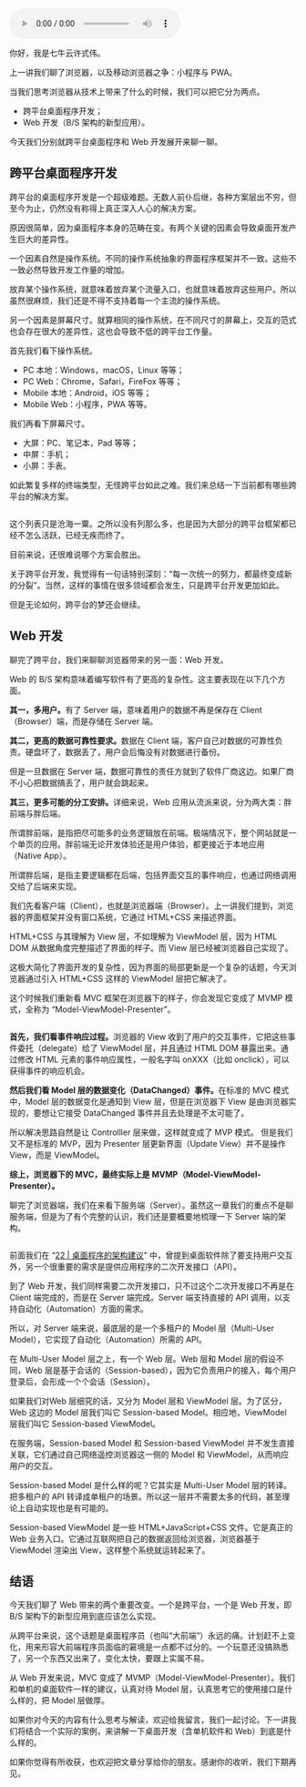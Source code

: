 <audio title="24 _ 跨平台与 Web 开发的建议" src="https://static001.geekbang.org/resource/audio/76/18/76c367e9cfcfc4256a656a08c244e718.mp3" controls="controls"></audio> 
<p>你好，我是七牛云许式伟。</p><p>上一讲我们聊了浏览器，以及移动浏览器之争：小程序与 PWA。</p><p>当我们思考浏览器从技术上带来了什么的时候，我们可以把它分为两点。</p><ul>
<li>跨平台桌面程序开发；</li>
<li>Web 开发（B/S 架构的新型应用）。</li>
</ul><p>今天我们分别就跨平台桌面程序和 Web 开发展开来聊一聊。</p><h2>跨平台桌面程序开发</h2><p>跨平台的桌面程序开发是一个超级难题。无数人前仆后继，各种方案层出不穷，但至今为止，仍然没有称得上真正深入人心的解决方案。</p><p>原因很简单，因为桌面程序本身的范畴在变。有两个关键的因素会导致桌面开发产生巨大的差异性。</p><p>一个因素自然是操作系统。不同的操作系统抽象的界面程序框架并不一致。这些不一致必然导致开发工作量的增加。</p><p>放弃某个操作系统，就意味着放弃某个流量入口，也就意味着放弃这些用户。所以虽然很麻烦，我们还是不得不支持着每一个主流的操作系统。</p><p>另一个因素是屏幕尺寸。就算相同的操作系统，在不同尺寸的屏幕上，交互的范式也会存在很大的差异性，这也会导致不低的跨平台工作量。</p><p>首先我们看下操作系统。</p><ul>
<li>PC 本地：Windows，macOS，Linux 等等；</li>
<li>PC Web：Chrome，Safari，FireFox 等等；</li>
<li>Mobile 本地：Android，iOS 等等；</li>
<li>Mobile Web：小程序，PWA 等等。</li>
</ul><!-- [[[read_end]]] --><p>我们再看下屏幕尺寸。</p><ul>
<li>大屏：PC、笔记本，Pad 等等；</li>
<li>中屏：手机；</li>
<li>小屏：手表。</li>
</ul><p>如此繁复多样的终端类型，无怪跨平台如此之难。我们来总结一下当前都有哪些跨平台的解决方案。</p><p><img src="https://static001.geekbang.org/resource/image/da/c7/daf115d3a745c302026b914ee760ccc7.jpg" alt=""></p><p>这个列表只是沧海一粟。之所以没有列那么多，也是因为大部分的跨平台框架都已经不怎么活跃，已经无疾而终了。</p><p>目前来说，还很难说哪个方案会胜出。</p><p>关于跨平台开发，我觉得有一句话特别深刻：“每一次统一的努力，都最终变成新的分裂”。当然，这样的事情在很多领域都会发生，只是跨平台开发更加如此。</p><p>但是无论如何，跨平台的梦还会继续。</p><h2>Web 开发</h2><p>聊完了跨平台，我们来聊聊浏览器带来的另一面：Web 开发。</p><p>Web 的 B/S 架构意味着编写软件有了更高的复杂性。这主要表现在以下几个方面。</p><p><strong>其一，多用户。</strong>有了 Server 端，意味着用户的数据不再是保存在 Client（Browser）端，而是存储在 Server 端。</p><p><strong>其二，更高的数据可靠性要求。</strong>数据在 Client 端，客户自己对数据的可靠性负责。硬盘坏了，数据丢了，用户会后悔没有对数据进行备份。</p><p>但是一旦数据在 Server 端，数据可靠性的责任方就到了软件厂商这边。如果厂商不小心把数据搞丢了，用户就会跳起来。</p><p><strong>其三，更多可能的分工安排。</strong>详细来说，Web 应用从流派来说，分为两大类：胖前端与胖后端。</p><p>所谓胖前端，是指把尽可能多的业务逻辑放在前端。极端情况下，整个网站就是一个单页的应用。胖前端无论开发体验还是用户体验，都更接近于本地应用（Native App）。</p><p>所谓胖后端，是指主要逻辑都在后端，包括界面交互的事件响应，也通过网络调用交给了后端来实现。</p><p>我们先看客户端（Client），也就是浏览器端（Browser）。上一讲我们提到，浏览器的界面框架并没有窗口系统，它通过 HTML+CSS 来描述界面。</p><p>HTML+CSS 与其理解为 View 层，不如理解为 ViewModel 层，因为 HTML DOM 从数据角度完整描述了界面的样子。而 View 层已经被浏览器自己实现了。</p><p>这极大简化了界面开发的复杂性，因为界面的局部更新是一个复杂的话题，今天浏览器通过引入 HTML+CSS 这样的 ViewModel 层把它解决了。</p><p>这个时候我们重新看 MVC 框架在浏览器下的样子，你会发现它变成了 MVMP 模式，全称为 “Model-ViewModel-Presenter”。</p><p><img src="https://static001.geekbang.org/resource/image/94/7f/94475e49c61f8dfbadb2448c7bc72b7f.png" alt=""></p><p><strong>首先，我们看事件响应过程。</strong>浏览器的 View 收到了用户的交互事件，它把这些事件委托（delegate）给了 ViewModel 层，并且通过 HTML DOM 暴露出来。通过修改 HTML 元素的事件响应属性，一般名字叫 onXXX（比如 onclick），可以获得事件的响应机会。</p><p><strong>然后我们看 Model 层的数据变化（DataChanged）事件。</strong>在标准的 MVC 模式中，Model 层的数据变化是通知到 View 层，但是在浏览器下 View 是由浏览器实现的，要想让它接受 DataChanged 事件并且去处理是不太可能了。</p><p>所以解决思路自然是让 Controlller 层来做，这样就变成了 MVP 模式。 但是我们又不是标准的 MVP，因为 Presenter 层更新界面（Update View）并不是操作 View，而是 ViewModel。</p><p><strong>综上，浏览器下的 MVC，最终实际上是 MVMP（Model-ViewModel-Presenter）。</strong></p><p>聊完了浏览器端，我们在来看下服务端（Server）。虽然这一章我们的重点不是聊服务端，但是为了有个完整的认识，我们还是要概要地梳理一下 Server 端的架构。</p><p><img src="https://static001.geekbang.org/resource/image/7d/c2/7d4754709350d95b8afe0aa35e6e6dc2.jpg" alt=""></p><p>前面我们在 “<a href="https://time.geekbang.org/column/article/105356">22 | 桌面程序的架构建议</a>” 中，曾提到桌面软件除了要支持用户交互外，另一个很重要的需求是提供应用程序的二次开发接口（API）。</p><p>到了 Web 开发，我们同样需要二次开发接口，只不过这个二次开发接口不再是在 Client 端完成的，而是在 Server 端完成。Server 端支持直接的 API 调用，以支持自动化（Automation）方面的需求。</p><p>所以，对 Server 端来说，最底层的是一个多租户的 Model 层（Multi-User Model），它实现了自动化（Automation）所需的 API。</p><p>在 Multi-User Model 层之上，有一个 Web 层。Web 层和 Model 层的假设不同，Web 层是基于会话的（Session-based），因为它负责用户的接入，每个用户登录后，会形成一个个会话（Session）。</p><p>如果我们对Web 层细究的话，又分为 Model 层和 ViewModel 层。为了区分，Web 这边的 Model 层我们叫它 Session-based Model。相应地，ViewModel 层我们叫它 Session-based ViewModel。</p><p>在服务端，Session-based Model 和 Session-based ViewModel 并不发生直接关联，它们通过自己网络遥控浏览器这一侧的 Model 和 ViewModel，从而响应用户的交互。</p><p>Session-based Model 是什么样的呢？它其实是 Multi-User Model 层的转译。把多租户的 API 转译成单租户的场景。所以这一层并不需要太多的代码，甚至理论上自动实现也是有可能的。</p><p>Session-based ViewModel 是一些 HTML+JavaScript+CSS 文件。它是真正的 Web 业务入口。它通过互联网把自己的数据返回给浏览器，浏览器基于 ViewModel 渲染出 View，这样整个系统就运转起来了。</p><h2>结语</h2><p>今天我们聊了 Web 带来的两个重要改变。一个是跨平台，一个是 Web 开发，即 B/S 架构下的新型应用到底应该怎么实现。</p><p>从跨平台来说，这个话题是桌面程序员（也叫“大前端”）永远的痛。计划赶不上变化，用来形容大前端程序员面临的窘境是一点都不过分的。一个玩意还没搞熟悉了，另一个东西又出来了，变化太快，要跟上实属不易。</p><p>从 Web 开发来说，MVC 变成了 MVMP（Model-ViewModel-Presenter）。我们和单机的桌面软件一样的建议，认真对待 Model 层，认真思考它的使用接口是什么样的，把 Model 层做厚。</p><p>如果你对今天的内容有什么思考与解读，欢迎给我留言，我们一起讨论。下一讲我们将结合一个实际的案例，来讲解一下桌面开发（含单机软件和 Web）到底是什么样的。</p><p>如果你觉得有所收获，也欢迎把文章分享给你的朋友。感谢你的收听，我们下期再见。</p>